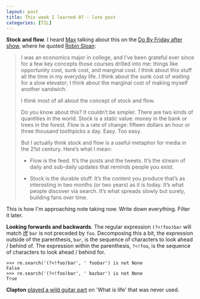 ```yaml
---
layout: post
title: This week I learned 07 — late post
categories: [TIL]
---
```



**Stock and flow**. I heard [Max](https://maxistentialism.com) talking about this on the [Do By Friday after show](https://www.patreon.com/dobyfriday), where he quoted [Robin Sloan](http://snarkmarket.com/2010/4890):

> I was an economics major in college, and I’ve been grateful ever since for a few key concepts those courses drilled into me: things like opportunity cost, sunk cost, and marginal cost. I think about this stuff all the time in my everyday life. I think about the sunk cost of waiting for a slow elevator; I think about the marginal cost of making myself another sandwich.
>
> I think most of all about the concept of stock and flow.
>
> Do you know about this? It couldn’t be simpler. There are two kinds of quantities in the world. Stock is a static value: money in the bank or trees in the forest. Flow is a rate of change: fifteen dollars an hour or three thousand toothpicks a day. Easy. Too easy.
>
> But I actually think stock and flow is a useful metaphor for media in the 21st century. Here’s what I mean:
>
> - Flow is the feed. It’s the posts and the tweets. It’s the stream of daily and sub-daily updates that reminds people you exist.
>
> - Stock is the durable stuff. It’s the content you produce that’s as interesting in two months (or two years) as it is today. It’s what people discover via search. It’s what spreads slowly but surely, building fans over time.

This is how I'm approaching note taking now. Write down everything. Filter it later.



**Looking forwards and backwards**. The regular expression `(?<!foo)bar` will match [iff](https://en.wikipedia.org/wiki/Logical_biconditional) `bar` is not preceded by `foo`. Decomposing this a bit, the expression outside of the parenthesis, `bar`, is the sequence of characters to look ahead / behind of. The expression within the parenthesis, `?<!foo`, is the sequence of characters to look ahead / behind for.

```
>>> re.search('(?<!foo)bar', ' foobar') is not None
False
>>> re.search('(?<!foo)bar', ' bazbar') is not None
True
```



**Clapton** [played a wild guitar part](https://youtu.be/QqJqvgHW7Cg) on 'What is life' that was never used.
